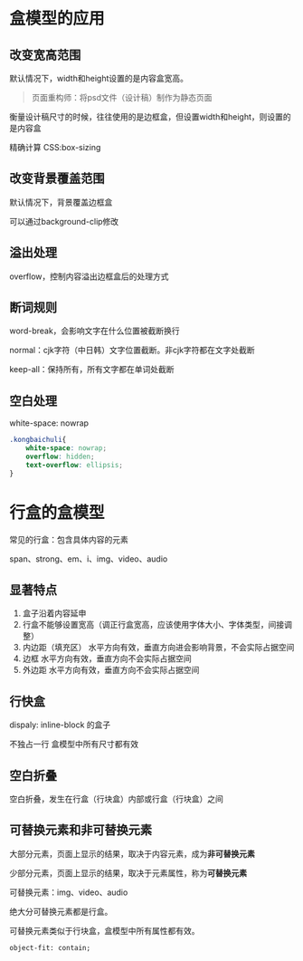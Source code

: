 # 盒模型的应用

## 改变宽高范围

默认情况下，width和height设置的是内容盒宽高。

>页面重构师：将psd文件（设计稿）制作为静态页面

衡量设计稿尺寸的时候，往往使用的是边框盒，但设置width和height，则设置的是内容盒

精确计算
CSS:box-sizing
## 改变背景覆盖范围

默认情况下，背景覆盖边框盒

可以通过background-clip修改

## 溢出处理

overflow，控制内容溢出边框盒后的处理方式

## 断词规则

word-break，会影响文字在什么位置被截断换行

normal：cjk字符（中日韩）文字位置截断。非cjk字符都在文字处截断

keep-all：保持所有，所有文字都在单词处截断

## 空白处理

white-space: nowrap

```css
.kongbaichuli{
    white-space: nowrap;
    overflow: hidden;
    text-overflow: ellipsis;
}
```

# 行盒的盒模型
常见的行盒：包含具体内容的元素

span、strong、em、i、img、video、audio

## 显著特点

1. 盒子沿着内容延申
2. 行盒不能够设置宽高（调正行盒宽高，应该使用字体大小、字体类型，间接调整）
3. 内边距（填充区） 水平方向有效，垂直方向进会影响背景，不会实际占据空间
4. 边框  水平方向有效，垂直方向不会实际占据空间
5. 外边距  水平方向有效，垂直方向不会实际占据空间
   
   
## 行快盒

dispaly: inline-block 的盒子

不独占一行
盒模型中所有尺寸都有效
## 空白折叠

空白折叠，发生在行盒（行块盒）内部或行盒（行块盒）之间

## 可替换元素和非可替换元素

大部分元素，页面上显示的结果，取决于内容元素，成为**非可替换元素**

少部分元素，页面上显示的结果，取决于元素属性，称为**可替换元素**

可替换元素：img、video、audio

绝大分可替换元素都是行盒。

可替换元素类似于行块盒，盒模型中所有属性都有效。

```
object-fit: contain;
```
